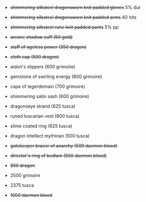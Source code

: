 + ~~shimmering silksteel dragonsworn knit padded gloves~~ 5% dur
+ ~~shimmering silksteel dragonsworn knit padded arms~~ 40 hits
+ ~~shimmering silksteel rune knit padded pants~~ 5% pp
+ ~~arcane shadow cuff (50 gold)~~
+ ~~staff of ageless power (350 dragon)~~
+ ~~cloth cap (500 dragon)~~
+ aidon's slippers (600 grimoire)
+ gemstone of swirling energy (600 grimoire)
+ cape of legerdemain (700 grimoire)
+ shimmering satin sash (600 grimoire)
+ dragonseye strand (625 tusca)
+ runed tuscarian vest (600 tusca)
+ slime coated ring (625 tusca)
+ dragon intellect mythirian (500 tusca)
+ ~~gatekeeper bracer of anarchy (500 daemon blood)~~
+ ~~director's ring of bedlam (500 daemon blood)~~


+ ~~850 dragon~~
+ 2500 grimoire
+ 2375 tusca
+ ~~1000 daemon blood~~

